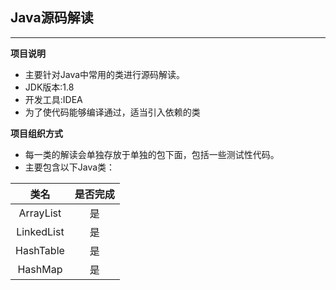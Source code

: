 ## Java源码解读

---
**项目说明**
- 主要针对Java中常用的类进行源码解读。 
- JDK版本:1.8 
- 开发工具:IDEA
- 为了使代码能够编译通过，适当引入依赖的类

**项目组织方式**
- 每一类的解读会单独存放于单独的包下面，包括一些测试性代码。
- 主要包含以下Java类：  

|类名|是否完成|
|:---:|:---:|
|ArrayList|是|
|LinkedList|是|
|HashTable|是|
|HashMap|是|

